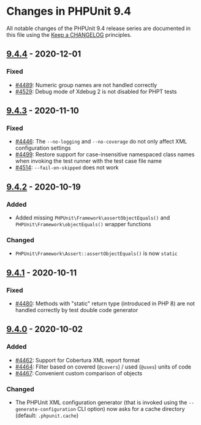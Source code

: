 # Changes in PHPUnit 9.4

All notable changes of the PHPUnit 9.4 release series are documented in this file using the [Keep a CHANGELOG](https://keepachangelog.com/) principles.

## [9.4.4] - 2020-12-01

### Fixed

* [#4489](https://github.com/sebastianbergmann/phpunit/issues/4489): Numeric group names are not handled correctly
* [#4529](https://github.com/sebastianbergmann/phpunit/issues/4529): Debug mode of Xdebug 2 is not disabled for PHPT tests

## [9.4.3] - 2020-11-10

### Fixed

* [#4446](https://github.com/sebastianbergmann/phpunit/pull/4446): The `--no-logging` and `--no-coverage` do not only affect XML configuration settings
* [#4499](https://github.com/sebastianbergmann/phpunit/pull/4499): Restore support for case-insensitive namespaced class names when invoking the test runner with the test case file name
* [#4514](https://github.com/sebastianbergmann/phpunit/issues/4514): `--fail-on-skipped` does not work

## [9.4.2] - 2020-10-19

### Added

* Added missing `PHPUnit\Framework\assertObjectEquals()` and `PHPUnit\Framework\objectEquals()` wrapper functions

### Changed

* `PHPUnit\Framework\Assert::assertObjectEquals()` is now `static`

## [9.4.1] - 2020-10-11

### Fixed

* [#4480](https://github.com/sebastianbergmann/phpunit/issues/4480): Methods with "static" return type (introduced in PHP 8) are not handled correctly by test double code generator

## [9.4.0] - 2020-10-02

### Added

* [#4462](https://github.com/sebastianbergmann/phpunit/pull/4462): Support for Cobertura XML report format
* [#4464](https://github.com/sebastianbergmann/phpunit/issues/4464): Filter based on covered (`@covers`) / used (`@uses`) units of code
* [#4467](https://github.com/sebastianbergmann/phpunit/issues/4467): Convenient custom comparison of objects

### Changed

* The PHPUnit XML configuration generator (that is invoked using the `--generate-configuration` CLI option) now asks for a cache directory (default: `.phpunit.cache`)

[9.4.4]: https://github.com/sebastianbergmann/phpunit/compare/9.4.3...9.4.4
[9.4.3]: https://github.com/sebastianbergmann/phpunit/compare/9.4.2...9.4.3
[9.4.2]: https://github.com/sebastianbergmann/phpunit/compare/9.4.1...9.4.2
[9.4.1]: https://github.com/sebastianbergmann/phpunit/compare/9.4.0...9.4.1
[9.4.0]: https://github.com/sebastianbergmann/phpunit/compare/9.3.11...9.4.0
